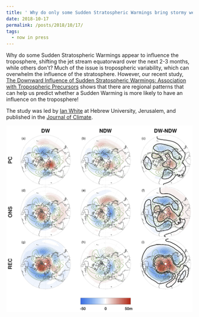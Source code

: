 ```yaml
---
title: ' Why do only some Sudden Stratospheric Warmings bring stormy weather?'
date: 2018-10-17
permalink: /posts/2018/10/17/
tags:
  - now in press
---
```


Why do some Sudden Stratospheric Warmings appear to influence the troposphere, shifting the jet stream equatorward over the next 2-3 months, while others don't? Much of the issue is tropospheric variability, which can overwhelm the influence of the stratosphere. However, our recent study, [The Downward Influence of Sudden Stratospheric Warmings: Association with Tropospheric Precursors](https://doi.org/10.1175/JCLI-D-18-0053.1) shows that there are regional patterns that can help us predict whether a Sudden Warming is more likely to have an influence on the troposphere! 

The study was led by [Ian White](https://www.researchgate.net/profile/Ian_White13) at Hebrew University, Jerusalem, and published in the [Journal of Climate](https://doi.org/10.1175/JCLI-D-18-0053.1).

<img src='/images/2018-10.png'>
